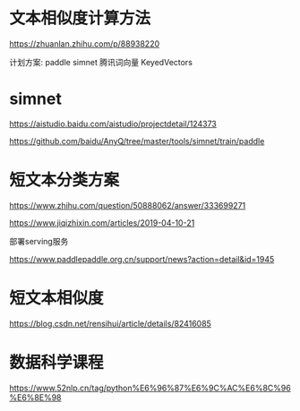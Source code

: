 # 文本相似度计算方法

https://zhuanlan.zhihu.com/p/88938220


计划方案:
paddle simnet
腾讯词向量 KeyedVectors

# simnet

https://aistudio.baidu.com/aistudio/projectdetail/124373

https://github.com/baidu/AnyQ/tree/master/tools/simnet/train/paddle

# 短文本分类方案

https://www.zhihu.com/question/50888062/answer/333699271

https://www.jiqizhixin.com/articles/2019-04-10-21


部署serving服务

https://www.paddlepaddle.org.cn/support/news?action=detail&id=1945


# 短文本相似度

https://blog.csdn.net/rensihui/article/details/82416085


# 数据科学课程

https://www.52nlp.cn/tag/python%E6%96%87%E6%9C%AC%E6%8C%96%E6%8E%98